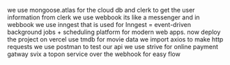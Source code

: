 we use mongoose.atlas for the cloud db and clerk to get the user information 
from clerk we use webbook its like a messenger and in webbook we use inngest that is used for Inngest = event-driven background jobs + scheduling platform for modern web apps. 
now deploy the project on vercel 
use tmdb for movie data
we import axios to make http requests
we use postman to test our api 
we use strive for online payment gatway 
svix a topon service over the webhook for easy flow


